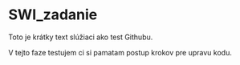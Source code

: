 # SWI_zadanie

Toto je krátky text slúžiaci ako test Githubu.

V tejto faze testujem ci si pamatam postup krokov pre upravu kodu.
